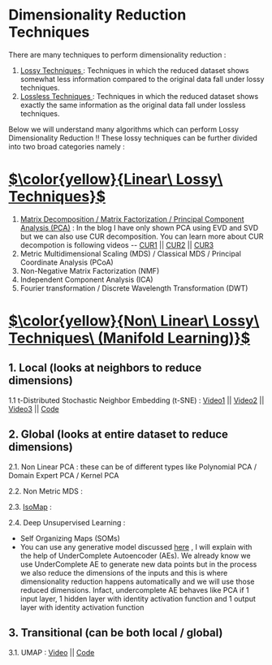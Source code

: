 # Dimensionality Reduction Techniques

There are many techniques to perform dimensionality reduction : 
1. <ins> Lossy Techniques </ins> : Techniques in which the reduced dataset shows somewhat less information compared to the original data fall under lossy techniques.
2. <ins> Lossless Techniques </ins> : Techniques in which the reduced dataset shows exactly the same information as the original data fall under lossless techniques.

Below we will understand many algorithms which can perform Lossy Dimensionality Reduction !! These lossy techniques can be further divided into two broad categories namely : 


# <ins> $\color{yellow}{Linear\ Lossy\ Techniques}$ </ins>
1. [Matrix Decomposition / Matrix Factorization / Principal Component Analysis (PCA)](https://pub.towardsai.net/principle-component-analysis-pca-mathematics-9cfba3c66b45) : In the blog I have only shown PCA using EVD and SVD but we can also use CUR decomposition. You can learn more about CUR decompotion is following videos -- [CUR1](https://www.youtube.com/watch?v=SO1KTzuKTSI) || [CUR2](https://www.youtube.com/watch?v=WgK_D6IyDbM) || [CUR3](https://www.youtube.com/watch?v=qgsuly5nxIw)
2. Metric Multidimensional Scaling (MDS) / Classical MDS / Principal Coordinate Analysis (PCoA)
3. Non-Negative Matrix Factorization (NMF)
4. Independent Component Analysis (ICA) 
5. Fourier transformation / Discrete Wavelength Transformation (DWT)


# <ins> $\color{yellow}{Non\ Linear\ Lossy\ Techniques\ (Manifold  Learning)}$ </ins>

## 1. Local (looks at neighbors to reduce dimensions)
1.1 t-Distributed Stochastic Neighbor Embedding (t-SNE) : [Video1](https://www.youtube.com/watch?v=U-s8q6HshZw) || [Video2](https://www.youtube.com/watch?v=NEaUSP4YerM) || [Video3](https://www.youtube.com/watch?v=4GBgqmq0XAY&list=PLehuLRPyt1HzQoXEhtNuYTmd0aNQvtyAK&index=15) || [Code](https://github.com/khetansarvesh/Tabular-Cross-Sectional-Modelling/blob/main/modelling/dimensionality-reduction/TSNE.ipynb)

## 2. Global (looks at entire dataset to reduce dimensions)

2.1. Non Linear PCA : these can be of different types like Polynomial PCA / Domain Expert PCA / Kernel PCA
    
2.2. Non Metric MDS : 

2.3. [IsoMap](https://www.youtube.com/watch?v=RPjPLlGefzw&list=PLehuLRPyt1HzQoXEhtNuYTmd0aNQvtyAK&index=4) :

2.4. Deep Unsupervised Learning :
- Self Organizing Maps (SOMs)
- You can use any generative model discussed [here](https://levelup.gitconnected.com/data-augmentation-for-regression-ffnn-8b2ca20aba7c) , I will explain with the help of UnderComplete Autoencoder (AEs). We already know we use UnderComplete AE to generate new data points but in the process we also reduce the dimensions of the inputs and this is where dimensionality reduction happens automatically and we will use those reduced dimensions. Infact, undercomplete AE behaves like PCA if 1 input layer, 1 hidden layer with identity activation function and 1 output layer with identity activation function


## 3. Transitional (can be both local / global)
3.1. UMAP : [Video](https://www.youtube.com/watch?v=iPV7mLaFWyE) || [Code](https://github.com/khetansarvesh/Tabular-Cross-Sectional-Modelling/blob/main/modelling/dimensionality-reduction/UMAP.ipynb)
